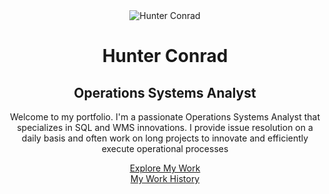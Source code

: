 <!DOCTYPE html>
<html lang="en">
<body>
    <header class="hero-section">
        <div class="container">
            <div class="hero-content">
                <img src="profile.jpg" alt="Hunter Conrad" class="profile-photo">
                <h1>Hunter Conrad</h1>
                <h2>Operations Systems Analyst</h2>
                <p>Welcome to my portfolio. I'm a passionate Operations Systems Analyst that specializes in SQL and WMS innovations. I provide issue resolution on a daily basis and often work on long projects to innovate and efficiently execute operational processes</p>
            </div> <a href="#projects" class="cta-button">Explore My Work</a> </div>
            </div> <a href="Work-History.html" class="cta-button">My Work History</a> </div>
            </div>
        </div>
    </header>
</body>
</html>
